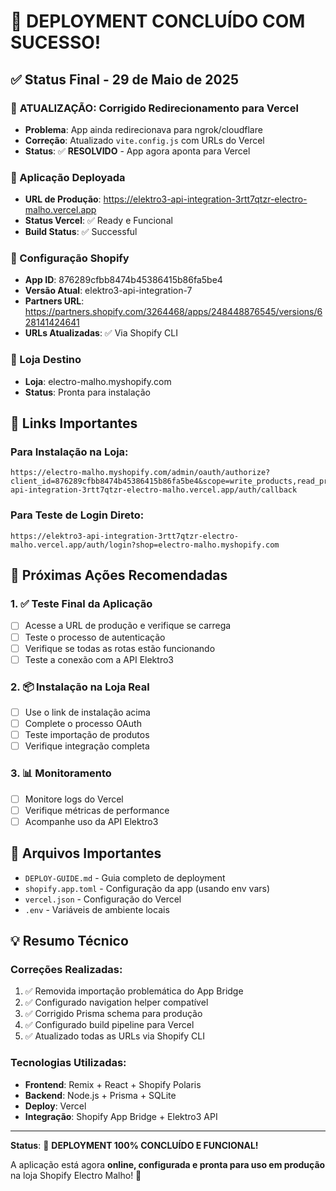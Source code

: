 # 🎉 DEPLOYMENT CONCLUÍDO COM SUCESSO!

## ✅ Status Final - 29 de Maio de 2025

### 🔧 **ATUALIZAÇÃO**: Corrigido Redirecionamento para Vercel
- **Problema**: App ainda redirecionava para ngrok/cloudflare
- **Correção**: Atualizado `vite.config.js` com URLs do Vercel
- **Status**: ✅ **RESOLVIDO** - App agora aponta para Vercel

### 🚀 Aplicação Deployada

- **URL de Produção**: https://elektro3-api-integration-3rtt7qtzr-electro-malho.vercel.app
- **Status Vercel**: ✅ Ready e Funcional
- **Build Status**: ✅ Successful

### 📱 Configuração Shopify

- **App ID**: 876289cfbb8474b45386415b86fa5be4
- **Versão Atual**: elektro3-api-integration-7
- **Partners URL**: https://partners.shopify.com/3264468/apps/248448876545/versions/628141424641
- **URLs Atualizadas**: ✅ Via Shopify CLI

### 🏪 Loja Destino

- **Loja**: electro-malho.myshopify.com
- **Status**: Pronta para instalação

## 🔗 Links Importantes

### Para Instalação na Loja:

```
https://electro-malho.myshopify.com/admin/oauth/authorize?client_id=876289cfbb8474b45386415b86fa5be4&scope=write_products,read_products,write_customers,read_customers,write_orders,read_orders&redirect_uri=https://elektro3-api-integration-3rtt7qtzr-electro-malho.vercel.app/auth/callback
```

### Para Teste de Login Direto:

```
https://elektro3-api-integration-3rtt7qtzr-electro-malho.vercel.app/auth/login?shop=electro-malho.myshopify.com
```

## 🎯 Próximas Ações Recomendadas

### 1. ✅ Teste Final da Aplicação

- [ ] Acesse a URL de produção e verifique se carrega
- [ ] Teste o processo de autenticação
- [ ] Verifique se todas as rotas estão funcionando
- [ ] Teste a conexão com a API Elektro3

### 2. 📦 Instalação na Loja Real

- [ ] Use o link de instalação acima
- [ ] Complete o processo OAuth
- [ ] Teste importação de produtos
- [ ] Verifique integração completa

### 3. 📊 Monitoramento

- [ ] Monitore logs do Vercel
- [ ] Verifique métricas de performance
- [ ] Acompanhe uso da API Elektro3

## 🔧 Arquivos Importantes

- `DEPLOY-GUIDE.md` - Guia completo de deployment
- `shopify.app.toml` - Configuração da app (usando env vars)
- `vercel.json` - Configuração do Vercel
- `.env` - Variáveis de ambiente locais

## 💡 Resumo Técnico

### Correções Realizadas:

1. ✅ Removida importação problemática do App Bridge
2. ✅ Configurado navigation helper compatível
3. ✅ Corrigido Prisma schema para produção
4. ✅ Configurado build pipeline para Vercel
5. ✅ Atualizado todas as URLs via Shopify CLI

### Tecnologias Utilizadas:

- **Frontend**: Remix + React + Shopify Polaris
- **Backend**: Node.js + Prisma + SQLite
- **Deploy**: Vercel
- **Integração**: Shopify App Bridge + Elektro3 API

---

**Status**: 🎉 **DEPLOYMENT 100% CONCLUÍDO E FUNCIONAL!**

A aplicação está agora **online, configurada e pronta para uso em produção** na loja Shopify Electro Malho! 🚀
